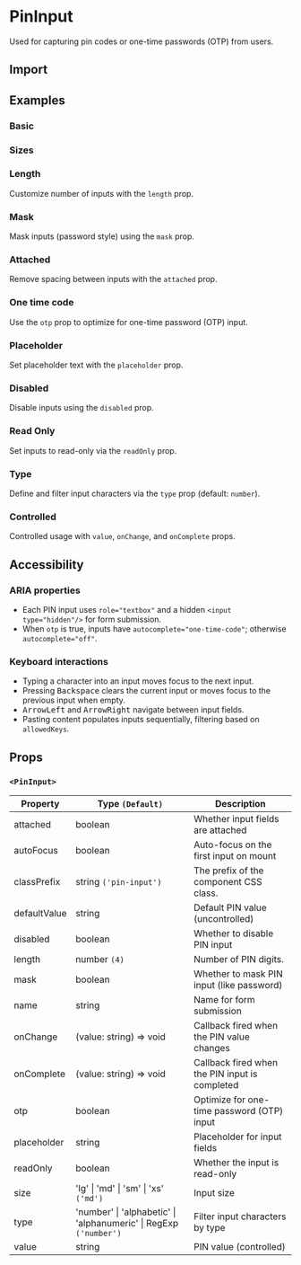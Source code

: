 # PinInput

Used for capturing pin codes or one-time passwords (OTP) from users.

## Import

<!--{include:<import-guide>}-->

## Examples

### Basic

<!--{include:`basic.md`}-->

### Sizes

<!--{include:`size.md`}-->

### Length

Customize number of inputs with the `length` prop.

<!--{include:`length.md`}-->

### Mask

Mask inputs (password style) using the `mask` prop.

<!--{include:`mask.md`}-->

### Attached

Remove spacing between inputs with the `attached` prop.

<!--{include:`attached.md`}-->

### One time code

Use the `otp` prop to optimize for one-time password (OTP) input.

<!--{include:`otp.md`}-->

### Placeholder

Set placeholder text with the `placeholder` prop.

<!--{include:`placeholder.md`}-->

### Disabled

Disable inputs using the `disabled` prop.

<!--{include:`disabled.md`}-->

### Read Only

Set inputs to read-only via the `readOnly` prop.

<!--{include:`readonly.md`}-->

### Type

Define and filter input characters via the `type` prop (default: `number`).

<!--{include:`type.md`}-->

### Controlled

Controlled usage with `value`, `onChange`, and `onComplete` props.

<!--{include:`controlled.md`}-->

## Accessibility

### ARIA properties

- Each PIN input uses `role="textbox"` and a hidden `<input type="hidden"/>` for form submission.
- When `otp` is true, inputs have `autocomplete="one-time-code"`; otherwise `autocomplete="off"`.

### Keyboard interactions

- Typing a character into an input moves focus to the next input.
- Pressing <kbd>Backspace</kbd> clears the current input or moves focus to the previous input when empty.
- <kbd>ArrowLeft</kbd> and <kbd>ArrowRight</kbd> navigate between input fields.
- Pasting content populates inputs sequentially, filtering based on `allowedKeys`.

## Props

### `<PinInput>`

| Property     | Type `(Default)`                                                  | Description                                    |
| ------------ | ----------------------------------------------------------------- | ---------------------------------------------- |
| attached     | boolean                                                           | Whether input fields are attached              |
| autoFocus    | boolean                                                           | Auto-focus on the first input on mount         |
| classPrefix  | string `('pin-input')`                                            | The prefix of the component CSS class.         |
| defaultValue | string                                                            | Default PIN value (uncontrolled)               |
| disabled     | boolean                                                           | Whether to disable PIN input                   |
| length       | number `(4)`                                                      | Number of PIN digits.                          |
| mask         | boolean                                                           | Whether to mask PIN input (like password)      |
| name         | string                                                            | Name for form submission                       |
| onChange     | (value: string) => void                                           | Callback fired when the PIN value changes      |
| onComplete   | (value: string) => void                                           | Callback fired when the PIN input is completed |
| otp          | boolean                                                           | Optimize for one-time password (OTP) input     |
| placeholder  | string                                                            | Placeholder for input fields                   |
| readOnly     | boolean                                                           | Whether the input is read-only                 |
| size         | 'lg' \| 'md' \| 'sm' \| 'xs' `('md')`                             | Input size                                     |
| type         | 'number' \| 'alphabetic' \| 'alphanumeric' \| RegExp `('number')` | Filter input characters by type                |
| value        | string                                                            | PIN value (controlled)                         |
